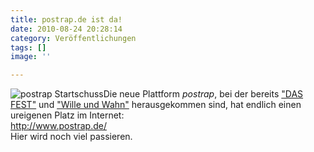 ```yaml
---
title: postrap.de ist da!
date: 2010-08-24 20:28:14
category: Veröffentlichungen
tags: []
image: ''

---
```


![](http://www.postrap.de/wp-content/uploads/2010/08/postrap_startschuss_2.jpg "postrap Startschuss")Die neue Plattform *postrap*, bei der bereits ["DAS FEST"](http://www.postrap.de/releases/das-fest/) und ["Wille und Wahn"](http://www.postrap.de/releases/wille-wahn/) herausgekommen sind, hat endlich einen ureigenen Platz im Internet:  
<http://www.postrap.de/>  
Hier wird noch viel passieren.
